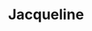 ---
artist: 'Jackie Lynn'
title: Jacqueline
apple_link: 'https://music.apple.com/us/album/jacqueline/1492518909'
link: 'https://www.dropbox.com/s/yn0bu7lvf0iohjc/Jacqueline.zip?dl=1'
content: ""
new_image: ../assets/FFWD/jackielynn.jpg
published_date: '2020-04-19T23:38:59.000Z'
---